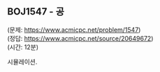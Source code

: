 ## BOJ1547 - 공  
(문제: https://www.acmicpc.net/problem/1547)  
(정답: https://www.acmicpc.net/source/20649672)  
(시간: 12분)  

시뮬레이션.  